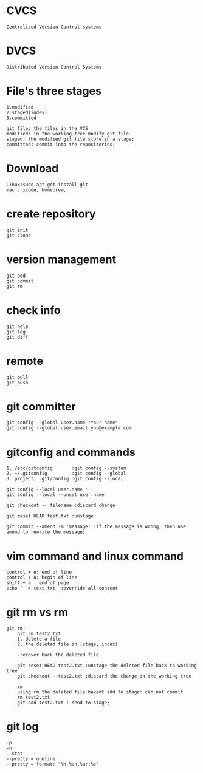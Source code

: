 #   CVCS
    Centralized Version Control systems
#   DVCS
    Distributed Version Control Systems
    
    
#   File's three stages
    1.modified
    2.staged(index)
    3.committed
    
    git file: the files in the VCS
    modified: in the working tree modify git file
    staged: the modified git file store in a stage;
    committed: commit into the repositories;
    
#   Download
    Linux:sudo apt-get install git
    mac : xcode, homebrew,
    
    
#   create repository
    git init
    git clone
    
#   version management
    git add
    git commit 
    git rm

#   check info
    git help
    git log
    git diff
    
#   remote
    git pull
    git push
    
    
#   git committer
    git config --global user.name "Your name"
    git config --global user.email you@example.com
    
#    gitconfig and commands
    
    
    1. /etc/gitconfig       :git config --system
    2. ~/.gitconfig         :git config --global
    3. project, .git/config :git config --local
    
    git config --local user.name ' '
    git config --local --unset user.name
    
    git checkout -- filename :discard change
    
    git reset HEAD test.txt :unstage
    
    git commit --amend -m 'message' :if the message is wrong, then use amend to rewrite the message;

#   vim command and linux command
    control + e: end of line
    control + a: begin of line
    shift + a : end of page
    echo '' > text.txt  :override all content
    
#   git rm vs rm
    git rm:
        git rm test2.txt
        1. delete a file
        2. the deleted file in (stage, index)
        
        -recover back the deleted file
        
        git reset HEAD test2.txt :unstage the deleted file back to working tree
        git checkout --test2.txt :discard the change on the working tree
        
        rm
        using rm the deleted file havent add to stage: can not commit
        rm test2.txt
        git add test2.txt : send to stage;
        

#   git log
    
    -p
    -n
    --stat
    --pretty = oneline
    --pretty = format: "%h-%an,%ar:%s"
    